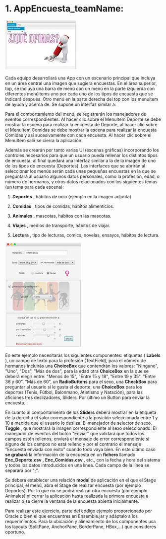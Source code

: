 # 1. **AppEncuesta\_teamName:**

 ![Image1 de la aplicación](imagen1.jpg)

Cada equipo desarrollará una App con un escenario principal que incluya en un área central una imagen que sugiera encuestas. En el área superior, top, se incluya una barra de menú con un menú en la parte izquierda con diferentes menúitems uno por cada uno de los tipos de encuesta que se indicará  después. Otro menú en la parte derecha del top con los menuitem de ayuda y acerca de. Se supone un interfaz similar a:









Para el comportamiento del menú, se registrarán los manejadores de eventos correspondientes: Al hacer clic sobre el MenuItem Deporte se debe mostrar la escena para realizar la encuesta de Deporte, al hacer clic sobre el MenuItem Comidas se debe mostrar la escena para realizar la encuesta Comidas y así sucesivamente con cada encuesta. Al hacer clic sobre el MenuItem salir se cierra la aplicación.

Además se crearán por tanto varias UI (escenas gráficas) incorporando los controles necesarios para que un usuario pueda rellenar los distintos tipos de encuesta, al final quedará una interfaz similar a la de la imagen de uno de los tipos de encuesta (Deportes).  Las interfaces que se abrirán al seleccionar los menús serán cada unas pequeñas encuestas en la que se preguntará al usuario algunos datos personales, como la profesión, edad, o número de hermanos, y otros datos relacionados con los siguientes temas (un tema para cada escena):

1. **Deportes** , hábitos de ocio (ejemplo en la imagen adjunta)

2. **Comidas** , tipos de comidas, hábitos alimenticios.

3. **Animales** , mascotas, hábitos con las mascotas.

4. **Viajes** , medios de transporte, hábitos de viajar.

5. **Lectura** , tipo de lecturas, comics, novelas, ensayos, hábitos de lectura.

 ![Imagen2 de la aplicación](imagen2.jpg)











En este ejemplo necesitarás los siguientes componentes: etiquetas ( **Labels** ), un campo de texto para la profesión (TextField), para el número de hermanos incluirás una **ChoiceBox** que contendrán los valores: &quot;Ninguno&quot;, &quot;Uno&quot;, &quot;Dos&quot;, &quot;Más de dos&quot;, para la edad otra **ChoiceBox** en la que se deberá elegir entre: &quot;Menos de 15&quot;, &quot;Entre 15 y 18&quot;, &quot;Entre 19 y 35&quot;, &quot;Entre 36 y 60&quot;, &quot;Más de 60&quot;, un **RadioButtons** para el sexo, una **CheckBox** para preguntar al usuario si le gusta el deporte, una **ChoiceBox** para los deportes (Tenis, Fútbol, Balonmano, Atletismo y Natación), para las aficiones tres deslizadores, Sliders. Por último un Button para enviar la encuesta.

En cuanto al comportamiento de los **Sliders** deberá mostrar en la etiqueta de la derecha el valor correspondiente a la posición seleccionada entre 1 y 10 a medida que el usuario lo desliza. El manejador de selector de sexo, **Toggle** , que mostrará la imagen correspondiente al sexo seleccionado. El manejador de eventos del botón &quot;Enviar&quot; que validará que todos los campos estén rellenos, enviará el mensaje de error correspondiente si alguno de los campos no está relleno y por el contrario el mensaje &quot;Encuesta enviada con éxito&quot; cuando todo vaya bien. En este último caso **se grabará** la información de la encuesta en un **fichero** llamado **Enc\_Deporte.csv** , **Enc\_Comidas.csv** , etc., con la fecha y hora del sistema y todos los datos introducidos en una línea. Cada campo de la línea se separará por &quot;;&quot;.

Se deberá establecer una relación **modal** de aplicación en el que el Stage principal, el menú, abra el Stage de realizar encuesta (por ejemplo Deportes). Por lo que no se podrá realizar otra encuesta (por ejemplo Animales) ni cerrar la aplicación hasta realizada la primera encuesta a realizar o se cierre la ventana de la encuesta abierta inicialmente.

Para realizar este ejercicio, parte del código ejemplo proporcionado por Oracle o bien el que encuentres en Ensemble.jar y adáptalo a los requerimientos. Para la ubicación y alineamiento de los componentes usa los layouts (SplitPane, AnchorPane, BorderPane, HBox,…) que consideres oportuno.
